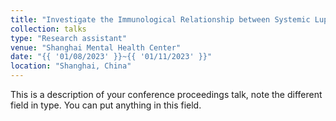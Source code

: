 ```yaml
---
title: "Investigate the Immunological Relationship between Systemic Lupus Erythematosus and Major Depressive Disorder"
collection: talks
type: "Research assistant"
venue: "Shanghai Mental Health Center"
date: "{{ '01/08/2023' }}~{{ '01/11/2023' }}"
location: "Shanghai, China"
---
```


This is a description of your conference proceedings talk, note the different field in type. You can put anything in this field.
